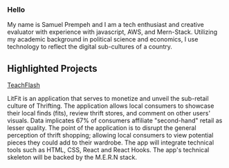 ### Hello

My name is Samuel Prempeh and I am a tech enthusiast and creative evaluator with experience with javascript, AWS, and Mern-Stack. Utilizing my academic background in political science and economics, I use technology to reflect the digital sub-cultures of a country. 

## Highlighted Projects
[TeachFlash](https://github.com/SamieSosa147/TechFlash#readme) 

LitFit is an application that serves to monetize and unveil the sub-retail culture of Thrifting. The application allows local consumers to showcase their local finds (fits), review thrift stores, and comment on other users' visuals. Data implicates 67% of consumers affiliate "second-hand" retail as lesser quality. The point of the application is to disrupt the general perception of thrift shopping; allowing local consumers to view potential pieces they could add to their wardrobe.  The app will integrate technical tools such as HTML, CSS, React and React Hooks. The app's technical skeleton will be backed by the M.E.R.N stack. 

